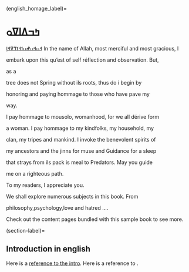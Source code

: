 (english_homage_label)=
# ߤߏߡߊߜߋ

ߞߎߞߎߝߎߗߞߌߣߜߞߊ߲
In the name of Allah, most merciful and most gracious, I

embark upon this qu’est of self réflection and observation. But,

as a

tree does not Spring without ils roots, thus do i begin by

honoring and paying hommage to those who have pave my

way.

I pay hommage to mousolo, womanhood, for we all dérive form

a woman. I pay hommage to my kindfolks, my household, my

clan, my tripes and mankind. I invoke the benevolent spirits of

my ancestors and the jinns for muse and Guidance for a sleep

that strays from ils pack is meal to Predators. May you guide

me on a righteous path.

To my readers, I appreciate you.

We shall explore numerous subjects in this book. From

philosophy,psychology,love and hatred ….

Check out the content pages bundled with this sample book to see more.

(section-label)=
## Introduction in english

Here is a [reference to the intro](intro.md). Here is a reference to [](section-label).